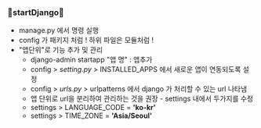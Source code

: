 ### 💫startDjango💫
   - manage.py 에서 명령 실행
   - config 가 패키지 처럼 ! 하위 파일은 모듈처럼 !
   - "앱단위"로 기능 추가 및 관리 
     - django-admin startapp "앱 명" : 앱추가
     - config > *setting.py* > INSTALLED_APPS 에서 새로운 앱이 연동되도록 설정
     - config > *urls.py* > urlpatterns 에서 django 가 처리할 수 있는 url 나타냄
      - 앱 단위로 url을 분리하여 관리하는 것을 권장
    - settings 내에서 두가지를 수정
      - settings > LANGUAGE_CODE = **'ko-kr'**
      - settings > TIME_ZONE = **'Asia/Seoul'**